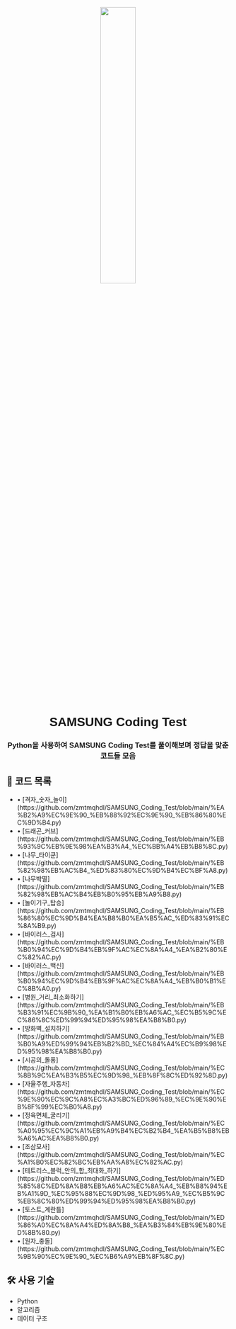 <p align="center">
  <img src="https://github.com/user-attachments/assets/bcea6048-06cc-434d-84ca-c8fd9bcdaa1b" width="40%">
</p>

<h1 align="center" style="font-family: 'Gungsuh', sans-serif;">SAMSUNG Coding Test</h1>
<h3 align="center" style="font-family: 'Gungsuh', sans-serif;">Python을 사용하여 SAMSUNG Coding Test를 풀이해보며 정답을 맞춘 코드들 모음</h3>



## 📁 코드 목록
<ul>
  <li>• [격자_숫자_놀이](https://github.com/zmtmqhdl/SAMSUNG_Coding_Test/blob/main/%EA%B2%A9%EC%9E%90_%EB%88%92%EC%9E%90_%EB%86%80%EC%9D%B4.py)</li>
  <li>• [드래곤_커브](https://github.com/zmtmqhdl/SAMSUNG_Coding_Test/blob/main/%EB%93%9C%EB%9E%98%EA%B3%A4_%EC%BB%A4%EB%B8%8C.py)</li>
  <li>• [나무_타이쿤](https://github.com/zmtmqhdl/SAMSUNG_Coding_Test/blob/main/%EB%82%98%EB%AC%B4_%ED%83%80%EC%9D%B4%EC%BF%A8.py)</li>
  <li>• [나무박멸](https://github.com/zmtmqhdl/SAMSUNG_Coding_Test/blob/main/%EB%82%98%EB%AC%B4%EB%B0%95%EB%A9%B8.py)</li>
  <li>• [놀이기구_탑승](https://github.com/zmtmqhdl/SAMSUNG_Coding_Test/blob/main/%EB%86%80%EC%9D%B4%EA%B8%B0%EA%B5%AC_%ED%83%91%EC%8A%B9.py)</li>
  <li>• [바이러스_검사](https://github.com/zmtmqhdl/SAMSUNG_Coding_Test/blob/main/%EB%B0%94%EC%9D%B4%EB%9F%AC%EC%8A%A4_%EA%B2%80%EC%82%AC.py)</li>
  <li>• [바이러스_백신](https://github.com/zmtmqhdl/SAMSUNG_Coding_Test/blob/main/%EB%B0%94%EC%9D%B4%EB%9F%AC%EC%8A%A4_%EB%B0%B1%EC%8B%A0.py)</li>
  <li>• [병원_거리_최소화하기](https://github.com/zmtmqhdl/SAMSUNG_Coding_Test/blob/main/%EB%B3%91%EC%9B%90_%EA%B1%B0%EB%A6%AC_%EC%B5%9C%EC%86%8C%ED%99%94%ED%95%98%EA%B8%B0.py)</li>
  <li>• [방화벽_설치하기](https://github.com/zmtmqhdl/SAMSUNG_Coding_Test/blob/main/%EB%B0%A9%ED%99%94%EB%B2%BD_%EC%84%A4%EC%B9%98%ED%95%98%EA%B8%B0.py)</li>
  <li>• [시공의_돌풍](https://github.com/zmtmqhdl/SAMSUNG_Coding_Test/blob/main/%EC%8B%9C%EA%B3%B5%EC%9D%98_%EB%8F%8C%ED%92%8D.py)</li>
  <li>• [자율주행_자동차](https://github.com/zmtmqhdl/SAMSUNG_Coding_Test/blob/main/%EC%9E%90%EC%9C%A8%EC%A3%BC%ED%96%89_%EC%9E%90%EB%8F%99%EC%B0%A8.py)</li>
  <li>• [정육면체_굴리기](https://github.com/zmtmqhdl/SAMSUNG_Coding_Test/blob/main/%EC%A0%95%EC%9C%A1%EB%A9%B4%EC%B2%B4_%EA%B5%B8%EB%A6%AC%EA%B8%B0.py)</li>
  <li>• [조삼모사](https://github.com/zmtmqhdl/SAMSUNG_Coding_Test/blob/main/%EC%A1%B0%EC%82%BC%EB%AA%A8%EC%82%AC.py)</li>
  <li>• [테트리스_블럭_안의_합_최대화_하기](https://github.com/zmtmqhdl/SAMSUNG_Coding_Test/blob/main/%ED%85%8C%ED%8A%B8%EB%A6%AC%EC%8A%A4_%EB%B8%94%EB%A1%9D_%EC%95%88%EC%9D%98_%ED%95%A9_%EC%B5%9C%EB%8C%80%ED%99%94%ED%95%98%EA%B8%B0.py)</li>
  <li>• [토스트_계란틀](https://github.com/zmtmqhdl/SAMSUNG_Coding_Test/blob/main/%ED%86%A0%EC%8A%A4%ED%8A%B8_%EA%B3%84%EB%9E%80%ED%8B%80.py)</li>
  <li>• [원자_충돌](https://github.com/zmtmqhdl/SAMSUNG_Coding_Test/blob/main/%EC%9B%90%EC%9E%90_%EC%B6%A9%EB%8F%8C.py)</li>
</ul>

## 🛠️ 사용 기술
- Python
- 알고리즘
- 데이터 구조
